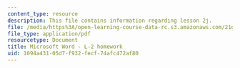 ```yaml
---
content_type: resource
description: This file contains information regarding lesson 2j.
file: /media/https%3A/open-learning-course-data-rc.s3.amazonaws.com/21g-110-chinese-iv-streamlined-spring-2004/1094a43105d7f932fecf74afc472af80_MIT21G_110S04_L_2_j.pdf
file_type: application/pdf
resourcetype: Document
title: Microsoft Word - L-2 homework
uid: 1094a431-05d7-f932-fecf-74afc472af80
---
```

